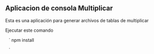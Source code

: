 ## Aplicacion de consola Multiplicar

Esta es una aplicación para generar archivos de tablas de multiplicar

Ejecutar este comando

` ` `
npm install

` ` `
